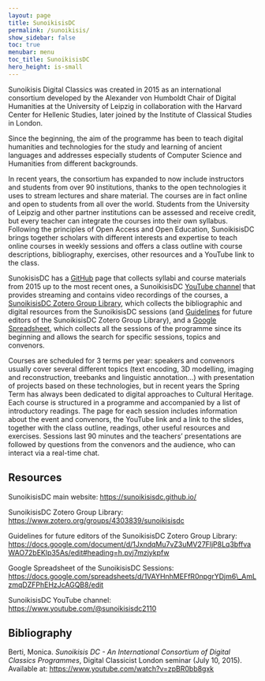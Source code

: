 ```yaml
---
layout: page
title: SunoikisisDC
permalink: /sunoikisis/
show_sidebar: false
toc: true
menubar: menu
toc_title: SunoikisisDC
hero_height: is-small
---
```


Sunoikisis Digital Classics was created in 2015 as an international
consortium developed by the Alexander von Humboldt Chair of Digital
Humanities at the University of Leipzig in collaboration with the
Harvard Center for Hellenic Studies, later joined by the Institute of
Classical Studies in London.

Since the beginning, the aim of the programme has been to teach digital
humanities and technologies for the study and learning of ancient
languages and addresses especially students of Computer Science and
Humanities from different backgrounds.

In recent years, the consortium has expanded to now include instructors
and students from over 90 institutions, thanks to the open technologies
it uses to stream lectures and share material. The courses are in fact
online and open to students from all over the world. Students from the
University of Leipzig and other partner institutions can be assessed and
receive credit, but every teacher can integrate the courses into their
own syllabus. Following the principles of Open Access and Open
Education, SunoikisisDC brings together scholars with different
interests and expertise to teach online courses in weekly sessions and
offers a class outline with course descriptions, bibliography,
exercises, other resources and a YouTube link to the class.

SunokisisDC has a [<u>GitHub</u>](https://sunoikisisdc.github.io/) page
that collects syllabi and course materials from 2015 up to the most
recent ones, a SunoikisisDC [<u>YouTube
channel</u>](https://www.youtube.com/@sunoikisisdc2110) that provides
streaming and contains video recordings of the courses, a
[<u>SunoikisisDC Zotero Group
Library</u>](https://www.zotero.org/groups/4303839/sunoikisisdc), which
collects the bibliographic and digital resources from the SunoikisisDC
sessions (and
[<u>Guidelines</u>](https://docs.google.com/document/d/1JxndqMu7vZ3uMV27FljP8Lq3bffvaWAO72bEKlp35As/edit#heading=h.pvj7mzjykpfw)
for future editors of the SunoikisisDC Zotero Group Library), and a
[<u>Google
Spreadsheet</u>](https://docs.google.com/spreadsheets/d/1VAYHnhMEFfR0npgrYDjm6_AmLzmqDZFPhEHzJcAGQB8/edit),
which collects all the sessions of the programme since its beginning and
allows the search for specific sessions, topics and convenors.

Courses are scheduled for 3 terms per year: speakers and convenors
usually cover several different topics (text encoding, 3D modelling,
imaging and reconstruction, treebanks and linguistic annotation...) with
presentation of projects based on these technologies, but in recent
years the Spring Term has always been dedicated to digital approaches to
Cultural Heritage. Each course is structured in a programme and
accompanied by a list of introductory readings. The page for each
session includes information about the event and convenors, the YouTube
link and a link to the slides, together with the class outline,
readings, other useful resources and exercises. Sessions last 90 minutes
and the teachers’ presentations are followed by questions from the
convenors and the audience, who can interact via a real-time chat.

## Resources

SunoikisisDC main website:
[<u>https://sunoikisisdc.github.io/</u>](https://sunoikisisdc.github.io/)

SunoikisisDC Zotero Group Library:
[<u>https://www.zotero.org/groups/4303839/sunoikisisdc</u>](https://www.zotero.org/groups/4303839/sunoikisisdc)

Guidelines for future editors of the SunoikisisDC Zotero Group Library:
[<u>https://docs.google.com/document/d/1JxndqMu7vZ3uMV27FljP8Lq3bffvaWAO72bEKlp35As/edit#heading=h.pvj7mzjykpfw</u>](https://docs.google.com/document/d/1JxndqMu7vZ3uMV27FljP8Lq3bffvaWAO72bEKlp35As/edit#heading=h.pvj7mzjykpfw)

Google Spreadsheet of the SunoikisisDC Sessions:
[<u>https://docs.google.com/spreadsheets/d/1VAYHnhMEFfR0npgrYDjm6\_AmLzmqDZFPhEHzJcAGQB8/edit</u>](https://docs.google.com/spreadsheets/d/1VAYHnhMEFfR0npgrYDjm6_AmLzmqDZFPhEHzJcAGQB8/edit)

SunoikisisDC YouTube channel:
[<u>https://www.youtube.com/@sunoikisisdc2110</u>](https://www.youtube.com/@sunoikisisdc2110)

## Bibliography

Berti, Monica. *Sunoikisis DC - An International Consortium of
Digital Classics Programmes*, Digital Classicist London seminar (July
10, 2015). Available at:
[<u>https://www.youtube.com/watch?v=zpBR0bb8gxk</u>](https://www.youtube.com/watch?v=zpBR0bb8gxk)
